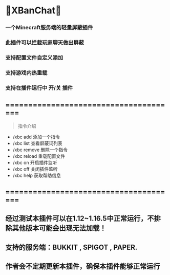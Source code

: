 # 🚫XBanChat🚫
### 一个Minecraft服务端的轻量屏蔽插件
### 此插件可以拦截玩家聊天做出屏蔽
### 支持配置文件自定义添加
### 支持游戏内热重载
### 支持在插件运行中 开/关 插件
## ======================================
> 指令介绍
- /xbc add  添加一个指令
- /xbc list  查看屏蔽词列表
- /xbc remove  删除一个指令 
- /xbc reload  重载配置文件
- /xbc on  开启插件监听
- /xbc off  关闭插件监听
- /xbc help  获取帮助信息
## ======================================
## 经过测试本插件可以在1.12~1.16.5中正常运行，不排除其他版本可能会出现无法加载！
## 支持的服务端：BUKKIT , SPIGOT , PAPER.
## 作者会不定期更新本插件，确保本插件能够正常运行
